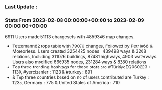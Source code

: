 ### Last Update :

### Stats From 2023-02-08 00:00:00+00:00 to 2023-02-09 00:00:00+00:00

6911 Users made 51113 changesets with 4859346 map changes.
- Tetzemann82 tops table with 79070 changes, Followed by Petr1868 & Moreorless. Users created 3254425 nodes , 439498 ways & 3208 relations, Including 311026 buildings, 87481 highways, 4903 waterways. Users also modified 666935 nodes, 231284 ways & 8280 relations
- Top three trending hashtags for those stats are #TürkiyeEQ060223 : 1130, #yercizenler : 1123 & #turkey : 891
-  & Top three countries based on no of users contributed are Turkey : 1235, Germany : 775 & United States of America : 710
